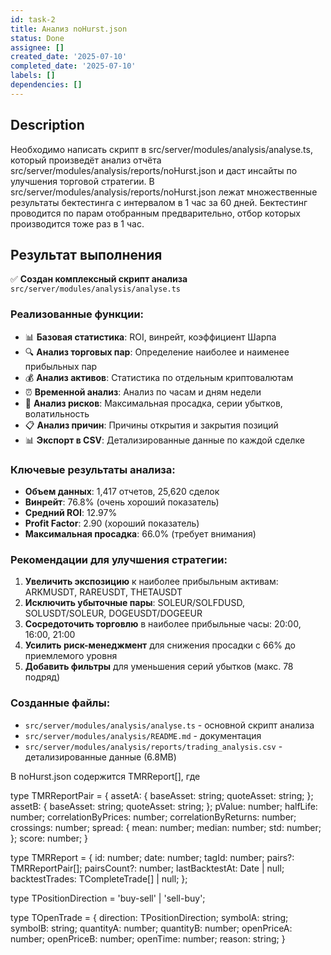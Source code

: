 ```yaml
---
id: task-2
title: Анализ noHurst.json
status: Done
assignee: []
created_date: '2025-07-10'
completed_date: '2025-07-10'
labels: []
dependencies: []
---
```


## Description

Необходимо написать скрипт в src/server/modules/analysis/analyse.ts, который произведёт анализ отчёта src/server/modules/analysis/reports/noHurst.json и даст инсайты по улучшения торговой стратегии. В src/server/modules/analysis/reports/noHurst.json лежат множественные результаты бектестинга с интервалом в 1 час за 60 дней. Бектестинг проводится по парам отобранным предварительно, отбор которых производится тоже раз в 1 час.

## Результат выполнения

✅ **Создан комплексный скрипт анализа** `src/server/modules/analysis/analyse.ts`

### Реализованные функции:

- 📊 **Базовая статистика**: ROI, винрейт, коэффициент Шарпа
- 🔍 **Анализ торговых пар**: Определение наиболее и наименее прибыльных пар
- 💰 **Анализ активов**: Статистика по отдельным криптовалютам
- ⏰ **Временной анализ**: Анализ по часам и дням недели
- 🎯 **Анализ рисков**: Максимальная просадка, серии убытков, волатильность
- 📋 **Анализ причин**: Причины открытия и закрытия позиций
- 📊 **Экспорт в CSV**: Детализированные данные по каждой сделке

### Ключевые результаты анализа:

- **Объем данных**: 1,417 отчетов, 25,620 сделок
- **Винрейт**: 76.8% (очень хороший показатель)
- **Средний ROI**: 12.97%
- **Profit Factor**: 2.90 (хороший показатель)
- **Максимальная просадка**: 66.0% (требует внимания)

### Рекомендации для улучшения стратегии:

1. **Увеличить экспозицию** к наиболее прибыльным активам: ARKMUSDT, RAREUSDT, THETAUSDT
2. **Исключить убыточные пары**: SOLEUR/SOLFDUSD, SOLUSDT/SOLEUR, DOGEUSDT/DOGEEUR
3. **Сосредоточить торговлю** в наиболее прибыльные часы: 20:00, 16:00, 21:00
4. **Усилить риск-менеджмент** для снижения просадки с 66% до приемлемого уровня
5. **Добавить фильтры** для уменьшения серий убытков (макс. 78 подряд)

### Созданные файлы:

- `src/server/modules/analysis/analyse.ts` - основной скрипт анализа
- `src/server/modules/analysis/README.md` - документация
- `src/server/modules/analysis/reports/trading_analysis.csv` - детализированные данные (6.8MB)

В noHurst.json содержится TMRReport[], где

type TMRReportPair = {
assetA: {
baseAsset: string;
quoteAsset: string;
};
assetB: {
baseAsset: string;
quoteAsset: string;
};
pValue: number;
halfLife: number;
correlationByPrices: number;
correlationByReturns: number;
crossings: number;
spread: {
mean: number;
median: number;
std: number;
};
score: number;
}

type TMRReport = {
id: number;
date: number;
tagId: number;
pairs?: TMRReportPair[];
pairsCount?: number;
lastBacktestAt: Date | null;
backtestTrades: TCompleteTrade[] | null;
};

type TPositionDirection = 'buy-sell' | 'sell-buy';

type TOpenTrade = {
direction: TPositionDirection;
symbolA: string;
symbolB: string;
quantityA: number;
quantityB: number;
openPriceA: number;
openPriceB: number;
openTime: number;
reason: string;
}
